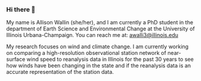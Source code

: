 ### Hi there 👋

My name is Allison Wallin (she/her), and I am currently a PhD student in the department of Earth Science and Environmental Change at the University of Illinois Urbana-Champaign. You can reach me at: awalli3@illinois.edu

My research focuses on wind and climate change. I am currently working on comparing a high-resolution observational station network of near-surface wind speed to reanalysis data in Illinois for the past 30 years to see how winds have been changing in the state and if the reanalysis data is an accurate representation of the station data.

<!--
**allisonwallin/allisonwallin** is a ✨ _special_ ✨ repository because its `README.md` (this file) appears on your GitHub profile.

Here are some ideas to get you started:

- 🔭 I’m currently working on ...
- 🌱 I’m currently learning ...
- 👯 I’m looking to collaborate on ...
- 🤔 I’m looking for help with ...
- 💬 Ask me about ...
- 📫 How to reach me: ...
- 😄 Pronouns: ...
- ⚡ Fun fact: ...
-->
